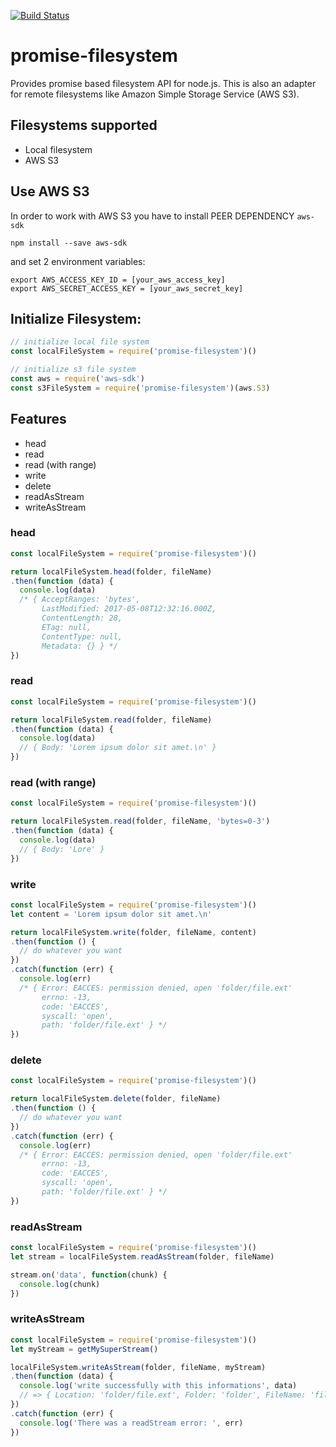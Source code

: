 [![Build Status](https://travis-ci.org/AlessioCoser/promise-filesystem.svg?branch=master)](https://travis-ci.org/AlessioCoser/promise-filesystem)

# promise-filesystem

Provides promise based filesystem API for node.js. This is also an adapter for remote filesystems like Amazon Simple Storage Service (AWS S3).

## Filesystems supported

- Local filesystem
- AWS S3

## Use AWS S3

In order to work with AWS S3 you have to install PEER DEPENDENCY `aws-sdk`
```
npm install --save aws-sdk
```

and set 2 environment variables:
```
export AWS_ACCESS_KEY_ID = [your_aws_access_key]
export AWS_SECRET_ACCESS_KEY = [your_aws_secret_key]
```

## Initialize Filesystem:
```js
// initialize local file system
const localFileSystem = require('promise-filesystem')()

// initialize s3 file system
const aws = require('aws-sdk')
const s3FileSystem = require('promise-filesystem')(aws.S3)
```

## Features
- head
- read
- read (with range)
- write
- delete
- readAsStream
- writeAsStream

### head
```js
const localFileSystem = require('promise-filesystem')()

return localFileSystem.head(folder, fileName)
.then(function (data) {
  console.log(data)
  /* { AcceptRanges: 'bytes',
       LastModified: 2017-05-08T12:32:16.000Z,
       ContentLength: 28,
       ETag: null,
       ContentType: null,
       Metadata: {} } */
})
```

### read
```js
const localFileSystem = require('promise-filesystem')()

return localFileSystem.read(folder, fileName)
.then(function (data) {
  console.log(data)
  // { Body: 'Lorem ipsum dolor sit amet.\n' }
})
```

### read (with range)
```js
const localFileSystem = require('promise-filesystem')()

return localFileSystem.read(folder, fileName, 'bytes=0-3')
.then(function (data) {
  console.log(data)
  // { Body: 'Lore' }
})
```

### write
```js
const localFileSystem = require('promise-filesystem')()
let content = 'Lorem ipsum dolor sit amet.\n'

return localFileSystem.write(folder, fileName, content)
.then(function () {
  // do whatever you want
})
.catch(function (err) {
  console.log(err)
  /* { Error: EACCES: permission denied, open 'folder/file.ext'
       errno: -13,
       code: 'EACCES',
       syscall: 'open',
       path: 'folder/file.ext' } */
})
```

### delete
```js
const localFileSystem = require('promise-filesystem')()

return localFileSystem.delete(folder, fileName)
.then(function () {
  // do whatever you want
})
.catch(function (err) {
  console.log(err)
  /* { Error: EACCES: permission denied, open 'folder/file.ext'
       errno: -13,
       code: 'EACCES',
       syscall: 'open',
       path: 'folder/file.ext' } */
})
```

### readAsStream
```js
const localFileSystem = require('promise-filesystem')()
let stream = localFileSystem.readAsStream(folder, fileName)

stream.on('data', function(chunk) {
  console.log(chunk)
})
```

### writeAsStream
```js
const localFileSystem = require('promise-filesystem')()
let myStream = getMySuperStream()

localFileSystem.writeAsStream(folder, fileName, myStream)
.then(function (data) {
  console.log('write successfully with this informations', data)
  // => { Location: 'folder/file.ext', Folder: 'folder', FileName: 'file.ext' }
})
.catch(function (err) {
  console.log('There was a readStream error: ', err)
})
```

